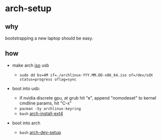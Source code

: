 # arch-setup

## why

bootstrapping a new laptop should be easy.

## how

- make arch [iso](https://archlinux.org/download/) usb
  - `sudo dd bs=4M if=./archlinux-YYY.MM.DD-x86_64.iso of=/dev/sdX status=progress oflag=sync`

- boot into usb:
  - if nvidia discrete gpu, at grub hit "e", append "nomodeset" to kernel cmdline params, hit "C-x"
  - `pacman -Sy archlinux-keyring`
  - `bash` [arch-install-ext4](./arch-install-ext4)

- boot into arch
  - `bash` [arch-dev-setup](./arch-dev-setup)

